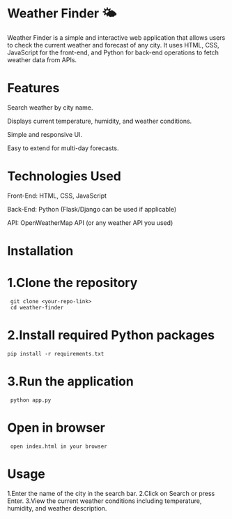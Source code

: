 # Weather Finder 🌤️

Weather Finder is a simple and interactive web application that allows users to check the current weather and forecast of any city. It uses HTML, CSS, JavaScript for the front-end, and Python for back-end operations to fetch weather data from APIs.

# Features

Search weather by city name.

Displays current temperature, humidity, and weather conditions.

Simple and responsive UI.

Easy to extend for multi-day forecasts.

# Technologies Used

Front-End: HTML, CSS, JavaScript

Back-End: Python (Flask/Django can be used if applicable)

API: OpenWeatherMap API (or any weather API you used)

# Installation

   # 1.Clone the repository
     git clone <your-repo-link>
     cd weather-finder
  #  2.Install required Python packages
    pip install -r requirements.txt
  #  3.Run the application
     python app.py
  #  Open in browser
     open index.html in your browser 

# Usage
  1.Enter the name of the city in the search bar.
  2.Click on Search or press Enter.
  3.View the current weather conditions including temperature, humidity, and weather description.
     

